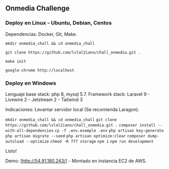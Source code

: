 ## Onmedia Challenge

### Deploy en Linux - Ubuntu, Debian, Centos

Dependencias: Docker, Git, Make.

`mkdir onmedia_chall && cd onmedia_chall`

`git clone https://github.com/lvlal2iano/chall_onmedia.git .`

`make init`

`google-chrome http://localhost`

### Deploy en Windows

Lenguaje base stack: php 8, mysql 5.7.
Framework stack: Laravel 9 - Livewire 2 - Jetstream 2 - Tailwind 3

Indicaciones:
Levantar servidor local (Se recomienda Laragon).

`mkdir onmedia_chall && cd onmedia_chall`
`git clone https://github.com/lvlal2iano/chall_onmedia.git .`
`composer install --with-all-dependencies`
`cp -f .env.example .env`
`php artisan key:generate`
`php artisan migrate --seed`
`php artisan optimize:clear`
`composer dump-autoload --optimize`
`chmod -R 777 storage`
`npm i`
`npm run development`

Listo!

Demo: [http://54.91.180.243/] - Montado en instancia EC2 de AWS.